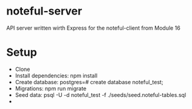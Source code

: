 # noteful-server

API server written wirth Express for the noteful-client from Module 16

# Setup

* Clone
* Install dependencies: npm install
* Create database: postgres=# create database noteful_test;
* Migrations: npm run migrate
* Seed data:  psql -U <DB Owner> -d noteful_test -f ./seeds/seed.noteful-tables.sql
* 
